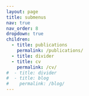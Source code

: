 ```yaml
---
layout: page
title: submenus
nav: true
nav_order: 8
dropdown: true
children:
  - title: publications
    permalink: /publications/
  - title: divider
  - title: cv
    permalink: /cv/
#  - title: divider
#  - title: blog
#    permalink: /blog/
---
```

